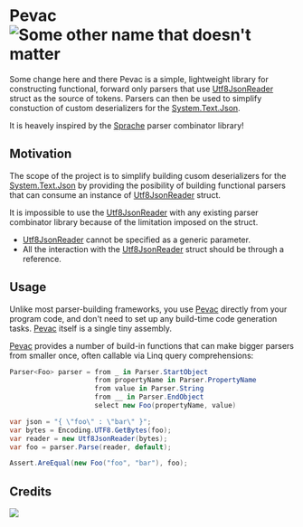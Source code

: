 # Pevac ![Some other name that doesn't matter](https://github.com/BusHero/Pevac/actions/workflows/build.yaml/badge.svg)
Some change here and there
Pevac is a simple, lightweight library for constructing functional, forward only parsers that use [Utf8JsonReader](https://docs.microsoft.com/en-us/dotnet/api/system.text.json.utf8jsonreader) struct as the source of tokens. Parsers can then be used to simplify constuction of custom deserializers for the [System.Text.Json](https://docs.microsoft.com/en-us/dotnet/api/system.text.json). 

It is heavely inspired by the [Sprache](https://github.com/sprache/Sprache) parser combinator library! 

## Motivation
The scope of the project is to simplify building cusom deserializers for the [System.Text.Json](https://docs.microsoft.com/en-us/dotnet/api/system.text.json) by providing the posibility of building functional parsers that can consume an instance of [Utf8JsonReader](https://docs.microsoft.com/en-us/dotnet/api/system.text.json.utf8jsonreader) struct.

It is impossible to use the [Utf8JsonReader](https://docs.microsoft.com/en-us/dotnet/api/system.text.json.utf8jsonreader) with any existing parser combinator library because of the limitation imposed on the struct.

* [Utf8JsonReader](https://docs.microsoft.com/en-us/dotnet/api/system.text.json.utf8jsonreader) cannot be specified as a generic parameter.
* All the interaction with the [Utf8JsonReader](https://docs.microsoft.com/en-us/dotnet/api/system.text.json.utf8jsonreader) struct should be through a reference.

## Usage

Unlike most parser-building frameworks, you use [Pevac](#pevac) directly from your program code, and don't need to set up any build-time code generation tasks. [Pevac](#pevac) itself is a single tiny assembly.


[Pevac](#pevac) provides a number of build-in functions that can make bigger parsers from smaller once, often callable via Linq query comprehensions:

```csharp
Parser<Foo> parser = from _ in Parser.StartObject
                     from propertyName in Parser.PropertyName
                     from value in Parser.String
                     from __ in Parser.EndObject
                     select new Foo(propertyName, value)

var json = "{ \"foo\" : \"bar\" }";
var bytes = Encoding.UTF8.GetBytes(foo);
var reader = new Utf8JsonReader(bytes);
var foo = parser.Parse(reader, default);

Assert.AreEqual(new Foo("foo", "bar"), foo);

```

## Credits

[![](https://avatars1.githubusercontent.com/u/1999078?v=3&s=200)](https://github.com/sprache/Sprache)
